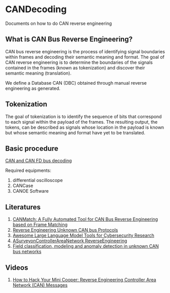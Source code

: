 # CANDecoding
Documents on how to do CAN reverse engineering
## What is CAN Bus Reverse Engineering?

CAN bus reverse engineering is the process of identifying  signal boundaries within frames and decoding their semantic meaning and format. The goal of CAN reverse engineering is to determine
the boundaries of the signals contained in the frames (known as tokenization) and discover their semantic meaning (translation). 

We define a Database CAN (DBC) obtained through manual reverse engineering as generated.

## Tokenization
 The goal of tokenization is to identify the sequence of  bits that correspond to each signal within the payload of the  frames. The resulting output, the tokens, can be described as signals whose location in the payload is known but whose  semantic meaning and format have yet to be translated.
 

## Basic procedure

[CAN and CAN FD bus decoding](https://www.picotech.com/library/oscilloscopes/can-bus-serial-protocol-decoding)

Required equipments:

1. differential oscilloscope
2. CANCase
3. CANOE Software

## Literatures

1. [CANMatch: A Fully Automated Tool for CAN Bus Reverse Engineering based on Frame Matching](https://orbilu.uni.lu/bitstream/10993/48502/1/FINAL%20VERSION.pdf)
2. [Reverse Engineering Unknown CAN bus Protocols](https://deadpacketsociety.net/Reverse-Engineering-Unknown-CANbus-Protocols/)
3. [Awesome Large Language Model Tools for Cybersecurity Research](https://github.com/tenable/awesome-llm-cybersecurity-tools)
4. [ASurveyonControllerAreaNetwork ReverseEngineering](https://rtcl.eecs.umich.edu/rtclweb/assets/publications/2023/ieeecomm23-buscemi.pdf)
5. [Field classification, modeling and anomaly detection in unknown CAN bus networks](https://www.sciencedirect.com/science/article/abs/pii/S2214209616300869)

## Videos
1. [How to Hack Your Mini Cooper: Reverse Engineering Controller Area Network (CAN) Messages](https://youtu.be/WuMJfQUDoOY?si=t3aSAMXoWS4cHYue)
